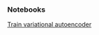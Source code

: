 ### Notebooks
[Train variational autoencoder](https://colab.research.google.com/drive/1SHP5yunom4LZDHRbAPpbGzZPtvpFPLJc)